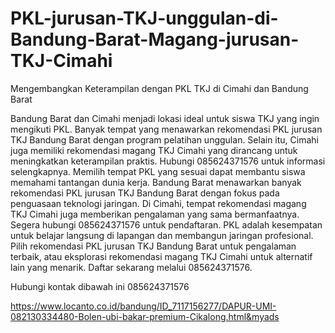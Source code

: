 # PKL-jurusan-TKJ-unggulan-di-Bandung-Barat-Magang-jurusan-TKJ-Cimahi
Mengembangkan Keterampilan dengan PKL TKJ di Cimahi dan Bandung Barat

Bandung Barat dan Cimahi menjadi lokasi ideal untuk siswa TKJ yang ingin mengikuti PKL. Banyak tempat yang menawarkan rekomendasi PKL jurusan TKJ Bandung Barat dengan program pelatihan unggulan. Selain itu, Cimahi juga memiliki rekomendasi magang TKJ Cimahi yang dirancang untuk meningkatkan keterampilan praktis. Hubungi 085624371576 untuk informasi selengkapnya.
Memilih tempat PKL yang sesuai dapat membantu siswa memahami tantangan dunia kerja. Bandung Barat menawarkan banyak rekomendasi PKL jurusan TKJ Bandung Barat dengan fokus pada penguasaan teknologi jaringan. Di Cimahi, tempat rekomendasi magang TKJ Cimahi juga memberikan pengalaman yang sama bermanfaatnya. Segera hubungi 085624371576 untuk pendaftaran.
PKL adalah kesempatan untuk belajar langsung di lapangan dan membangun jaringan profesional. Pilih rekomendasi PKL jurusan TKJ Bandung Barat untuk pengalaman terbaik, atau eksplorasi rekomendasi magang TKJ Cimahi untuk alternatif lain yang menarik. Daftar sekarang melalui 085624371576.

Hubungi kontak dibawah ini 
085624371576

https://www.locanto.co.id/bandung/ID_7117156277/DAPUR-UMI-082130334480-Bolen-ubi-bakar-premium-Cikalong.html&myads
